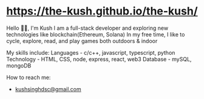 # https://the-kush.github.io/the-kush/

Hello 👋🏼, I'm Kush
I am a full-stack developer and exploring new technologies like blockchain(Ethereum, Solana)
In my free time, I like to cycle, explore, read, and play games both outdoors & indoor

My skills include:
Languages - c/c++, javascript, typescript, python
Technology - HTML, CSS, node, express, react, web3
Database - mySQL, mongoDB

How to reach me:
- kushsinghdsc@gmail.com
